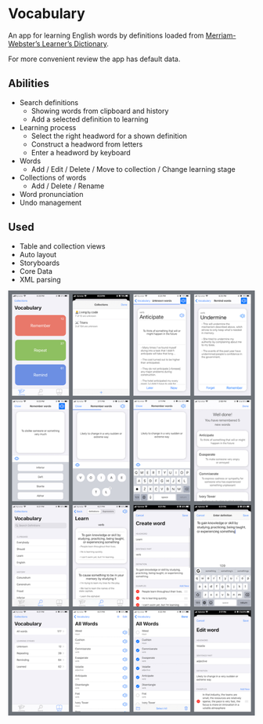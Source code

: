 # Vocabulary
An app for learning English words by definitions loaded from [Merriam-Webster’s Learner’s Dictionary](https://www.dictionaryapi.com/products/api-learners-dictionary).

For more convenient review the app has default data. 

## Abilities

* Search definitions
	* Showing words from clipboard and history
	* Add a selected definition to learning
* Learning process
	* Select the right headword for a shown definition
	* Construct a headword from letters
	* Enter a headword by keyboard
* Words
	* Add / Edit / Delete / Move to collection / Change learning stage
* Collections of words
	* Add / Delete / Rename
* Word pronunciation
* Undo management
	

## Used

* Table and collection views
* Auto layout 
* Storyboards
* Core Data
* XML parsing


![](screenshots.jpg)
